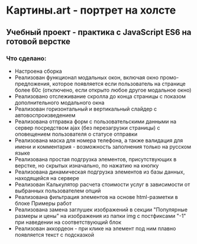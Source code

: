 # Картины.art - портрет на холсте
## Учебный проект - практика с JavaScript ES6 на готовой верстке

### Что сделано:
+ Настроена сборка
+ Реализован функционал модальных окон, включая окно промо-предложения, которое появляется если пользователь на странице более 60с (отключено, если открыто любое другое модальное окно)
+ Реализовано отслеживание скролла до конца страницы с показом дополнительного модального окна
+ Реализован горизонтальный и вертикальный слайдер с автовоспроизведением
+ Реализована отправка форм с пользовательскими данными на сервер посредством ajax (без перезагрузки страницы) с оповещением пользователя о статусе отправки
+ Реализована маска для номера телефона, а также валидация для имени и комментария - возможность заполнения только на русском языке
+ Реализована простая подгрузка элементов, присутствующих в верстке, но скрытых изначально, по нажатию на кнопку
+ Реализована динамическая подгрузка элементов из базы данных, находящейся на сервере
+ Реализован Калькулятор расчета стоимости услуг в зависимости от выбранных пользователем опций
+ Реализована фильтрация элементов на основе html-разметки в блоке Примеры работ
+ Реализована замена заглушек изображений в секции "Популярные размеры и цены" на изображения из папки img с постфиксами "-1" при наведении на соответствующий блок
+ Реализован аккордеон - при клике на элемент под ним плавно появляется текст с подсказкой


